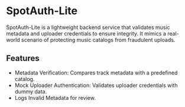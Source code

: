 # SpotAuth-Lite

SpotAuth-Lite is a lightweight backend service that validates music metadata and uploader credentials to ensure integrity. It mimics a real-world scenario of protecting music catalogs from fraudulent uploads.

## Features
- Metadata Verification: Compares track metadata with a predefined catalog.
- Mock Uploader Authentication: Validates uploader credentials with dummy data.
- Logs Invalid Metadata for review.


